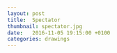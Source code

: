 ```yaml
---
layout: post
title:  Spectator
thumbnail: spectator.jpg
date:   2016-11-05 19:15:00 +0100
categories: drawings
---
```


